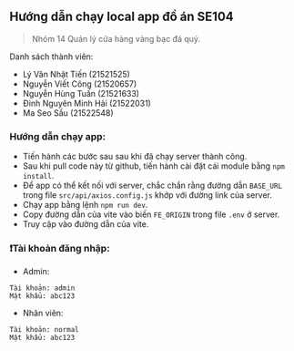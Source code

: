 ## Hướng dẫn chạy local app đồ án SE104
> Nhóm 14 Quản lý cửa hàng vàng bạc đá quý.

Danh sách thành viên:
- Lý Văn Nhật Tiến (21521525)
- Nguyễn Viết Công (21520657)
- Nguyễn Hùng Tuấn (21521633)
- Đinh Nguyên Minh Hải (21522031)
- Ma Seo Sầu (21522548)



### Hướng dẫn chạy app:
- Tiến hành các bước sau sau khi đã chạy server thành công.
- Sau khi pull code này từ github, tiến hành cài đặt cái module bằng `npm install`.
- Để app có thể kết nối với server, chắc chắn rằng đường dẫn `BASE_URL` trong file `src/api/axios.config.js` khớp với đường link của server.
- Chạy app bằng lệnh `npm run dev`.
- Copy đường dẫn của vite vào biến `FE_ORIGIN` trong file `.env` ở server.
- Truy cập vào đường dẫn của vite.

### ❗Tài khoản đăng nhập:
- Admin:
```
Tài khoản: admin
Mật khẩu: abc123
```

- Nhân viên:
```
Tài khoản: normal
Mật khẩu: abc123
```